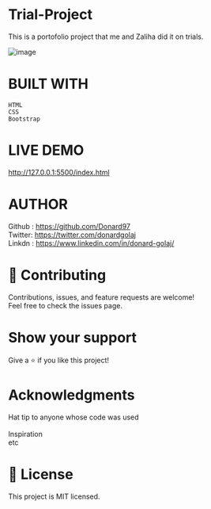 # Trial-Project

This is a portofolio project that me and Zaliha did it on trials.

![image](https://user-images.githubusercontent.com/74506933/124760900-7ee10600-df31-11eb-9380-964915616469.png)


# BUILT WITH 
    HTML
    CSS
    Bootstrap

# LIVE DEMO
http://127.0.0.1:5500/index.html

# AUTHOR

Github : https://github.com/Donard97 <br>
Twitter: https://twitter.com/donardgolaj <br>
Linkdn : https://www.linkedin.com/in/donard-golaj/ <br>


# 🤝 Contributing

Contributions, issues, and feature requests are welcome! <br>
Feel free to check the issues page.

# Show your support

Give a ⭐️ if you like this project!


# Acknowledgments

Hat tip to anyone whose code was used <br>  
Inspiration <br>
etc 

# 📝 License
This project is MIT licensed.
